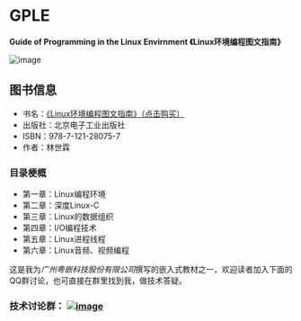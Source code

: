 # GPLE
**Guide of Programming in the Linux Envirnment 《Linux环境编程图文指南》**

![image](https://github.com/vincent040/lab/blob/master/res/GPLE.jpg?raw=true)

## 图书信息
* 书名：[《Linux环境编程图文指南》（点击购买）](https://item.jd.com/13154188753.html)
* 出版社：北京电子工业出版社
* ISBN：978-7-121-28075-7
* 作者：林世霖

### 目录梗概
* 第一章：Linux编程环境
* 第二章：深度Linux-C
* 第三章：Linux的数据组织
* 第四章：I/O编程技术
* 第五章：Linux进程线程
* 第六章：Linux音频、视频编程

这是我为*广州粤嵌科技股份有限公司*撰写的嵌入式教材之一，欢迎读者加入下面的QQ群讨论，也可直接在群里找到我，做技术答疑。

### 技术讨论群： <a href="//shang.qq.com/wpa/qunwpa?idkey=bc2c3338276a40ac72131230ad041a00c60a2fe45172ab6b9a93fea44cf0e6fa">![image](https://github.com/vincent040/lab/blob/master/res/QQ_qun.png?raw=true)  
